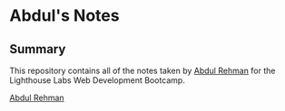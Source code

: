 # Abdul's Notes
## Summary 

This repository contains all of the notes taken by 
[Abdul Rehman](https://github.com/abdul5890575) for the Lighthouse Labs Web Development Bootcamp.

[Abdul Rehman](https://github.com/abdul5890575)